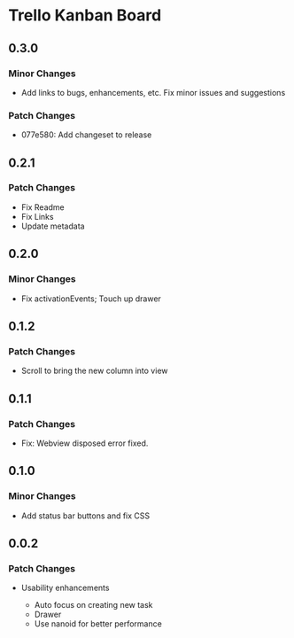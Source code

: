 # Trello Kanban Board

## 0.3.0

### Minor Changes

- Add links to bugs, enhancements, etc. Fix minor issues and suggestions

### Patch Changes

- 077e580: Add changeset to release

## 0.2.1

### Patch Changes

- Fix Readme
- Fix Links
- Update metadata

## 0.2.0

### Minor Changes

- Fix activationEvents; Touch up drawer

## 0.1.2

### Patch Changes

- Scroll to bring the new column into view

## 0.1.1

### Patch Changes

- Fix: Webview disposed error fixed.

## 0.1.0

### Minor Changes

- Add status bar buttons and fix CSS

## 0.0.2

### Patch Changes

- Usability enhancements

  - Auto focus on creating new task
  - Drawer
  - Use nanoid for better performance

